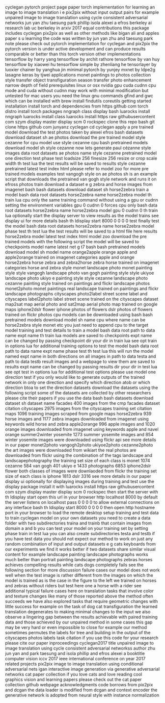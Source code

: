 cyclegan pytorch project page paper torch implementation for learning an image to image translation i e pix2pix without input output pairs for example unpaired image to image translation using cycle consistent adversarial networks jun yan zhu taesung park phillip isola alexei a efros berkeley ai research lab uc berkeley in arxiv 2017 equal contributions this package includes cyclegan pix2pix as well as other methods like bigan ali and apples paper s u learning the code was written by jun yan zhu and taesung park note please check out pytorch implementation for cyclegan and pix2pix the pytorch version is under active development and can produce results comparable or better than this torch version other implementations tensorflow by harry yang tensorflow by archit rathore tensorflow by van huy tensorflow by xiaowei hu tensorflow simple by zhenliang he tensorlayer by luoxier chainer by yanghua jin minimal pytorch by yunjey mxnet by ldpe2g lasagne keras by tjwei applications monet paintings to photos collection style transfer object transfiguration season transfer photo enhancement narrow depth of field prerequisites linux or osx nvidia gpu cuda cudnn cpu mode and cuda without cudnn may work with minimal modification but untested for mac users you need the linux gnu commands gfind and gwc which can be installed with brew install findutils coreutils getting started installation install torch and dependencies from https github com torch distro install torch packages nngraph class display bash luarocks install nngraph luarocks install class luarocks install https raw githubusercontent com szym display master display scm 0 rockspec clone this repo bash git clone https github com junyanz cyclegan cd cyclegan apply a pre trained model download the test photos taken by alexei efros bash datasets download dataset sh ae photos download the pre trained model style cezanne for cpu model use style cezanne cpu bash pretrained models download model sh style cezanne now lets generate paul cézanne style images data root datasets ae photos name style cezanne pretrained model one direction test phase test loadsize 256 finesize 256 resize or crop scale width th test lua the test results will be saved to results style cezanne pretrained latest test index html please refer to model zoo for more pre trained models examples test vangogh style on ae photos sh is an example script that downloads the pretrained van gogh style network and runs it on efross photos train download a dataset e g zebra and horse images from imagenet bash bash datasets download dataset sh horse2zebra train a model bash data root datasets horse2zebra name horse2zebra model th train lua cpu only the same training command without using a gpu or cudnn setting the environment variables gpu 0 cudnn 0 forces cpu only bash data root datasets horse2zebra name horse2zebra model gpu 0 cudnn 0 th train lua optionally start the display server to view results as the model trains see display ui for more details bash th ldisplay start 8000 0 0 0 0 test finally test the model bash data root datasets horse2zebra name horse2zebra model phase test th test lua the test results will be saved to a html file here results horse2zebra model latest test index html model zoo download the pre trained models with the following script the model will be saved to checkpoints model name latest net g t7 bash bash pretrained models download model sh model name orange2apple orange apple and apple2orange trained on imagenet categories apple and orange horse2zebra horse zebra and zebra2horse zebra horse trained on imagenet categories horse and zebra style monet landscape photo monet painting style style vangogh landscape photo van gogh painting style style ukiyoe landscape photo ukiyo e painting style style cezanne landscape photo cezanne painting style trained on paintings and flickr landscape photos monet2photo monet paintings real landscape trained on paintings and flickr landscape photographs cityscapes photo2label street scene label and cityscapes label2photo label street scene trained on the cityscapes dataset map2sat map aerial photo and sat2map aerial photo map trained on google maps iphone2dslr flower iphone photos of flowers dslr photos of flowers trained on flickr photos cpu models can be downloaded using bash bash pretrained models download model sh name cpu where name can be horse2zebra style monet etc you just need to append cpu to the target model training and test details to train a model bash data root path to data name expt name th train lua models are saved to checkpoints expt name can be changed by passing checkpoint dir your dir in train lua see opt train in options lua for additional training options to test the model bash data root path to data name expt name phase test th test lua this will run the model named expt name in both directions on all images in path to data testa and path to data testb result images and a webpage to view them are saved to results expt name can be changed by passing results dir your dir in test lua see opt test in options lua for additional test options please use model one direction test if you only would like to generate outputs of the trained network in only one direction and specify which direction atob or which direction btoa to set the direction datasets download the datasets using the following script some of the datasets are collected by other researchers please cite their papers if you use the data bash bash datasets download dataset sh dataset name facades 400 images from the cmp facades dataset citation cityscapes 2975 images from the cityscapes training set citation maps 1096 training images scraped from google maps horse2zebra 939 horse images and 1177 zebra images downloaded from imagenet using keywords wild horse and zebra apple2orange 996 apple images and 1020 orange images downloaded from imagenet using keywords apple and navel orange summer2winter yosemite 1273 summer yosemite images and 854 winter yosemite images were downloaded using flickr api see more details in our paper monet2photo vangogh2photo ukiyoe2photo cezanne2photo the art images were downloaded from wikiart the real photos are downloaded from flickr using the combination of the tags landscape and landscapephotography the training set size of each class is monet 1074 cezanne 584 van gogh 401 ukiyo e 1433 photographs 6853 iphone2dslr flower both classes of images were downlaoded from flickr the training set size of each class is iphone 1813 dslr 3316 see more details in our paper display ui optionally for displaying images during training and test use the display package install it with luarocks install https raw githubusercontent com szym display master display scm 0 rockspec then start the server with th ldisplay start open this url in your browser http localhost 8000 by default the server listens on localhost pass 0 0 0 0 to allow external connections on any interface bash th ldisplay start 8000 0 0 0 0 then open http hostname port in your browser to load the remote desktop setup training and test data to train cyclegan model on your own datasets you need to create a data folder with two subdirectories traina and trainb that contain images from domain a and b you can test your model on your training set by setting phase train in test lua you can also create subdirectories testa and testb if you have test data you should not expect our method to work on just any random combination of input and output datasets e g cats keyboards from our experiments we find it works better if two datasets share similar visual content for example landscape painting landscape photographs works much better than portrait painting landscape photographs zebras horses achieves compelling results while cats dogs completely fails see the following section for more discussion failure cases our model does not work well when the test image is rather different from the images on which the model is trained as is the case in the figure to the left we trained on horses and zebras without riders but test here one a horse with a rider see additional typical failure cases here on translation tasks that involve color and texture changes like many of those reported above the method often succeeds we have also explored tasks that require geometric changes with little success for example on the task of dog cat transfiguration the learned translation degenerates to making minimal changes to the input we also observe a lingering gap between the results achievable with paired training data and those achieved by our unpaired method in some cases this gap may be very hard or even impossible to close for example our method sometimes permutes the labels for tree and building in the output of the cityscapes photos labels task citation if you use this code for your research please cite our paper inproceedings cyclegan2017 title unpaired image to image translation using cycle consistent adversarial networkss author zhu jun yan and park taesung and isola phillip and efros alexei a booktitle computer vision iccv 2017 ieee international conference on year 2017 related projects pix2pix image to image translation using conditional adversarial nets igan interactive image generation via generative adversarial networks cat paper collection if you love cats and love reading cool graphics vision and learning papers please check out the cat paper collection github webpage acknowledgments code borrows from pix2pix and dcgan the data loader is modified from dcgan and context encoder the generative network is adopted from neural style with instance normalization